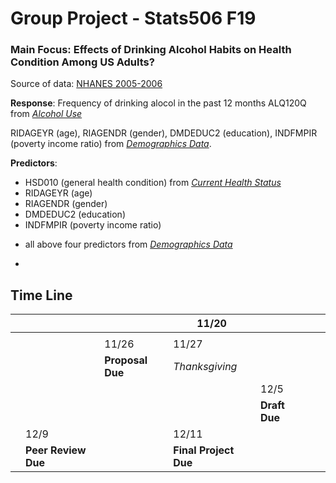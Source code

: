 # Group Project - Stats506 F19
### Main Focus: Effects of Drinking Alcohol Habits on Health Condition Among US Adults?

Source of data: [NHANES 2005-2006](https://wwwn.cdc.gov/nchs/nhanes/ContinuousNhanes/Default.aspx?BeginYear=2005)

**Response**: Frequency of drinking alocol in the past 12 months
ALQ120Q from *[Alcohol Use](https://wwwn.cdc.gov/Nchs/Nhanes/2005-2006/ALQ_D.htm)*





RIDAGEYR (age), RIAGENDR (gender), DMDEDUC2 (education), INDFMPIR (poverty income ratio) from *[Demographics Data](https://wwwn.cdc.gov/nchs/nhanes/search/datapage.aspx?Component=Demographics&CycleBeginYear=2005)*. 







**Predictors**: 
- HSD010 (general health condition) from *[Current Health Status](https://wwwn.cdc.gov/Nchs/Nhanes/2005-2006/HSQ_D.htm#HSQ480)*
- RIDAGEYR (age)
- RIAGENDR (gender)
- DMDEDUC2 (education)
- INDFMPIR (poverty income ratio)
* all above four predictors from *[Demographics Data](https://wwwn.cdc.gov/nchs/nhanes/search/datapage.aspx?Component=Demographics&CycleBeginYear=2005)*


-

## Time Line
|   |                     |                  | 11/20                 |               |   |   |
|---|---------------------|------------------|-----------------------|---------------|---|---|
|   |                     |                  |                       |               |   |   |
|   |                     | 11/26            | 11/27                 |               |   |   |
|   |                     | **Proposal Due** | *Thanksgiving*        |               |   |   |
|   |                     |                  |                       | 12/5          |   |   |
|   |                     |                  |                       | **Draft Due** |   |   |
|   | 12/9                |                  | 12/11                 |               |   |   |
|   | **Peer Review Due** |                  | **Final Project Due** |               |   |   |
